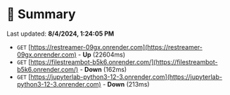 # 📖 Summary
Last updated: **8/4/2024, 1:24:05 PM**

- `GET` [https://restreamer-09gx.onrender.com](https://restreamer-09gx.onrender.com) - **Up** (22604ms)
- `GET` [https://filestreambot-b5k6.onrender.com/](https://filestreambot-b5k6.onrender.com/) - **Down** (162ms)
- `GET` [https://jupyterlab-python3-12-3.onrender.com](https://jupyterlab-python3-12-3.onrender.com) - **Down** (213ms)

